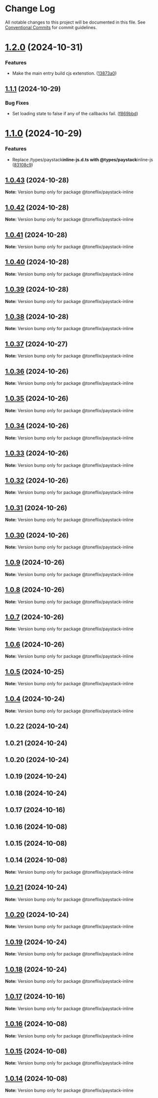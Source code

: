 # Change Log

All notable changes to this project will be documented in this file.
See [Conventional Commits](https://conventionalcommits.org) for commit guidelines.

# [1.2.0](https://github.com/toneflix/vue-component-pack/compare/@toneflix/paystack-inline@1.1.1...@toneflix/paystack-inline@1.2.0) (2024-10-31)

### Features

- Make the main entry build cjs extenstion. ([13873a0](https://github.com/toneflix/vue-component-pack/commit/13873a0136a90012cd19c319888ebdb8df3f75d7))

## [1.1.1](https://github.com/toneflix/vue-component-pack/compare/@toneflix/paystack-inline@1.1.0...@toneflix/paystack-inline@1.1.1) (2024-10-29)

### Bug Fixes

- Set loading state to false if any of the callbacks fail. ([f869bbd](https://github.com/toneflix/vue-component-pack/commit/f869bbdc8d8421cf661c32f3f0de74861fe74d12))

# [1.1.0](https://github.com/toneflix/vue-component-pack/compare/@toneflix/paystack-inline@1.0.43...@toneflix/paystack-inline@1.1.0) (2024-10-29)

### Features

- Replace /types/paystack**inline-js.d.ts with @types/paystack**inline-js ([83108c9](https://github.com/toneflix/vue-component-pack/commit/83108c9d9c19330f0ac0f90cfac65fd807ba9535))

## [1.0.43](https://github.com/toneflix/vue-component-pack/compare/@toneflix/paystack-inline@1.0.42...@toneflix/paystack-inline@1.0.43) (2024-10-28)

**Note:** Version bump only for package @toneflix/paystack-inline

## [1.0.42](https://github.com/toneflix/vue-component-pack/compare/@toneflix/paystack-inline@1.0.41...@toneflix/paystack-inline@1.0.42) (2024-10-28)

**Note:** Version bump only for package @toneflix/paystack-inline

## [1.0.41](https://github.com/toneflix/vue-component-pack/compare/@toneflix/paystack-inline@1.0.40...@toneflix/paystack-inline@1.0.41) (2024-10-28)

**Note:** Version bump only for package @toneflix/paystack-inline

## [1.0.40](https://github.com/toneflix/vue-component-pack/compare/@toneflix/paystack-inline@1.0.39...@toneflix/paystack-inline@1.0.40) (2024-10-28)

**Note:** Version bump only for package @toneflix/paystack-inline

## [1.0.39](https://github.com/toneflix/vue-component-pack/compare/@toneflix/paystack-inline@1.0.38...@toneflix/paystack-inline@1.0.39) (2024-10-28)

**Note:** Version bump only for package @toneflix/paystack-inline

## [1.0.38](https://github.com/toneflix/vue-component-pack/compare/@toneflix/paystack-inline@1.0.37...@toneflix/paystack-inline@1.0.38) (2024-10-28)

**Note:** Version bump only for package @toneflix/paystack-inline

## [1.0.37](https://github.com/toneflix/vue-component-pack/compare/@toneflix/paystack-inline@1.0.36...@toneflix/paystack-inline@1.0.37) (2024-10-27)

**Note:** Version bump only for package @toneflix/paystack-inline

## [1.0.36](https://github.com/toneflix/vue-component-pack/compare/@toneflix/paystack-inline@1.0.35...@toneflix/paystack-inline@1.0.36) (2024-10-26)

**Note:** Version bump only for package @toneflix/paystack-inline

## [1.0.35](https://github.com/toneflix/vue-component-pack/compare/@toneflix/paystack-inline@1.0.34...@toneflix/paystack-inline@1.0.35) (2024-10-26)

**Note:** Version bump only for package @toneflix/paystack-inline

## [1.0.34](https://github.com/toneflix/vue-component-pack/compare/@toneflix/paystack-inline@1.0.33...@toneflix/paystack-inline@1.0.34) (2024-10-26)

**Note:** Version bump only for package @toneflix/paystack-inline

## [1.0.33](https://github.com/toneflix/vue-component-pack/compare/@toneflix/paystack-inline@1.0.32...@toneflix/paystack-inline@1.0.33) (2024-10-26)

**Note:** Version bump only for package @toneflix/paystack-inline

## [1.0.32](https://github.com/toneflix/vue-component-pack/compare/@toneflix/paystack-inline@1.0.31...@toneflix/paystack-inline@1.0.32) (2024-10-26)

**Note:** Version bump only for package @toneflix/paystack-inline

## [1.0.31](https://github.com/toneflix/vue-component-pack/compare/@toneflix/paystack-inline@1.0.30...@toneflix/paystack-inline@1.0.31) (2024-10-26)

**Note:** Version bump only for package @toneflix/paystack-inline

## [1.0.30](https://github.com/toneflix/vue-component-pack/compare/@toneflix/paystack-inline@1.0.9...@toneflix/paystack-inline@1.0.30) (2024-10-26)

**Note:** Version bump only for package @toneflix/paystack-inline

## [1.0.9](https://github.com/toneflix/vue-component-pack/compare/@toneflix/paystack-inline@1.0.8...@toneflix/paystack-inline@1.0.9) (2024-10-26)

**Note:** Version bump only for package @toneflix/paystack-inline

## [1.0.8](https://github.com/toneflix/vue-component-pack/compare/@toneflix/paystack-inline@1.0.7...@toneflix/paystack-inline@1.0.8) (2024-10-26)

**Note:** Version bump only for package @toneflix/paystack-inline

## [1.0.7](https://github.com/toneflix/vue-component-pack/compare/@toneflix/paystack-inline@1.0.6...@toneflix/paystack-inline@1.0.7) (2024-10-26)

**Note:** Version bump only for package @toneflix/paystack-inline

## [1.0.6](https://github.com/toneflix/vue-component-pack/compare/@toneflix/paystack-inline@1.0.5...@toneflix/paystack-inline@1.0.6) (2024-10-26)

**Note:** Version bump only for package @toneflix/paystack-inline

## [1.0.5](https://github.com/toneflix/vue-component-pack/compare/@toneflix/paystack-inline@1.0.4...@toneflix/paystack-inline@1.0.5) (2024-10-25)

**Note:** Version bump only for package @toneflix/paystack-inline

## [1.0.4](https://github.com/toneflix/vue-component-pack/compare/@toneflix/paystack-inline@1.0.22...@toneflix/paystack-inline@1.0.4) (2024-10-24)

**Note:** Version bump only for package @toneflix/paystack-inline

## 1.0.22 (2024-10-24)

## 1.0.21 (2024-10-24)

## 1.0.20 (2024-10-24)

## 1.0.19 (2024-10-24)

## 1.0.18 (2024-10-24)

## 1.0.17 (2024-10-16)

## 1.0.16 (2024-10-08)

## 1.0.15 (2024-10-08)

## 1.0.14 (2024-10-08)

**Note:** Version bump only for package @toneflix/paystack-inline

## [1.0.21](https://github.com/toneflix/vue-component-pack/compare/1.0.20...1.0.21) (2024-10-24)

**Note:** Version bump only for package @toneflix/paystack-inline

## [1.0.20](https://github.com/toneflix/vue-component-pack/compare/1.0.19...1.0.20) (2024-10-24)

**Note:** Version bump only for package @toneflix/paystack-inline

## [1.0.19](https://github.com/toneflix/vue-component-pack/compare/1.0.18...1.0.19) (2024-10-24)

**Note:** Version bump only for package @toneflix/paystack-inline

## [1.0.18](https://github.com/toneflix/vue-component-pack/compare/1.0.17...1.0.18) (2024-10-24)

**Note:** Version bump only for package @toneflix/paystack-inline

## [1.0.17](https://github.com/toneflix/vue-component-pack/compare/1.0.16...1.0.17) (2024-10-16)

**Note:** Version bump only for package @toneflix/paystack-inline

## [1.0.16](https://github.com/toneflix/vue-component-pack/compare/1.0.15...1.0.16) (2024-10-08)

**Note:** Version bump only for package @toneflix/paystack-inline

## [1.0.15](https://github.com/toneflix/vue-component-pack/compare/1.0.14...1.0.15) (2024-10-08)

**Note:** Version bump only for package @toneflix/paystack-inline

## [1.0.14](https://github.com/toneflix/vue-component-pack/compare/1.0.13...1.0.14) (2024-10-08)

**Note:** Version bump only for package @toneflix/paystack-inline
